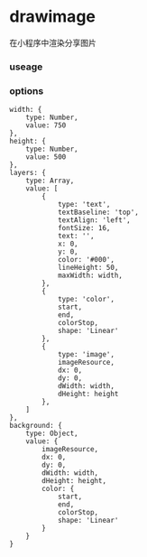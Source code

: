 # drawimage
在小程序中渲染分享图片

### useage

### options

    width: {
        type: Number,
        value: 750
    },
    height: {
        type: Number,
        value: 500
    },
    layers: {
        type: Array,
        value: [
            {
                type: 'text',
                textBaseline: 'top',
                textAlign: 'left',
                fontSize: 16,
                text: '',
                x: 0,
                y: 0,
                color: '#000',
                lineHeight: 50,
                maxWidth: width,
            },
            {
                type: 'color',
                start,
                end,
                colorStop,
                shape: 'Linear'
            },
            {
                type: 'image',
                imageResource,
                dx: 0,
                dy: 0,
                dWidth: width,
                dHeight: height
            },
        ]
    },
    background: {
        type: Object,
        value: {
            imageResource,
            dx: 0,
            dy: 0,
            dWidth: width,
            dHeight: height,
            color: {
                start,
                end,
                colorStop,
                shape: 'Linear'
            }
        }
    }

